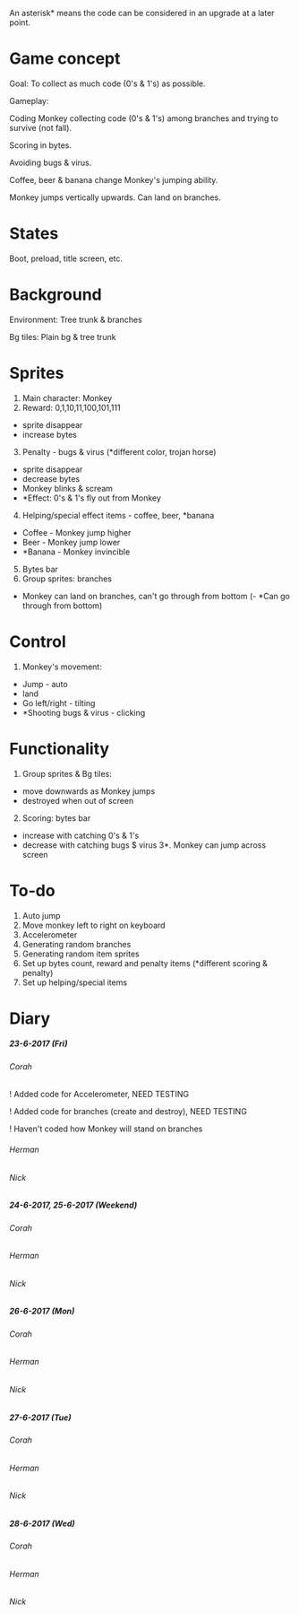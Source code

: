 An asterisk* means the code can be considered in an upgrade at a later point.

# Game concept
Goal: To collect as much code (0's & 1's) as possible.

Gameplay:

Coding Monkey collecting code (0's & 1's) among branches and trying to survive (not fall).

Scoring in bytes.

Avoiding bugs & virus.

Coffee, beer & banana change Monkey's jumping ability.

Monkey jumps vertically upwards. Can land on branches.

# States
Boot, preload, title screen, etc.

# Background
Environment: Tree trunk & branches

Bg tiles: Plain bg & tree trunk

# Sprites
1. Main character: Monkey
2. Reward: 0,1,10,11,100,101,111
  - sprite disappear
  - increase bytes
3. Penalty - bugs & virus (\*different color, trojan horse)
  - sprite disappear
  - decrease bytes
  - Monkey blinks & scream
  - \*Effect: 0's & 1's fly out from Monkey
4. Helping/special effect items - coffee, beer, \*banana
  - Coffee - Monkey jump higher
  - Beer - Monkey jump lower
  - \*Banana - Monkey invincible
5. Bytes bar
6. Group sprites: branches
  - Monkey can land on branches, can't go through from bottom
  (- \*Can go through from bottom)

# Control
1. Monkey's movement:
  - Jump - auto
  - land
  - Go left/right - tilting
  - \*Shooting bugs & virus - clicking

# Functionality
1. Group sprites & Bg tiles:
  - move downwards as Monkey jumps
  - destroyed when out of screen
2. Scoring: bytes bar
  - increase with catching 0's & 1's
  - decrease with catching bugs $ virus
3\*. Monkey can jump across screen

# To-do
1. Auto jump
2. Move monkey left to right on keyboard
3. Accelerometer
4. Generating random branches
5. Generating random item sprites
6. Set up bytes count, reward and penalty items (\*different scoring & penalty)
7. Set up helping/special items

# Diary
##### 23-6-2017 (Fri)
###### Corah
! Added code for Accelerometer, NEED TESTING

! Added code for branches (create and destroy), NEED TESTING

! Haven't coded how Monkey will stand on branches

###### Herman
###### Nick

##### 24-6-2017, 25-6-2017 (Weekend)
###### Corah
###### Herman
###### Nick

##### 26-6-2017 (Mon)
###### Corah
###### Herman
###### Nick

##### 27-6-2017 (Tue)
###### Corah
###### Herman
###### Nick

##### 28-6-2017 (Wed)
###### Corah
###### Herman
###### Nick
